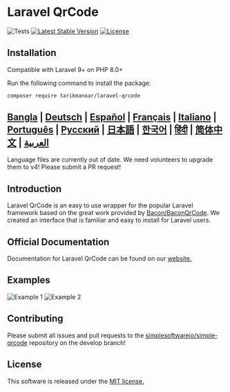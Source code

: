 Laravel QrCode
========================

![Tests](https://github.com/tarikmanoar/laravel-qrcode/actions/workflows/pest.yml/badge.svg)
[![Latest Stable Version](https://poser.pugx.org/tarikmanoar/laravel-qrcode/v/stable.svg)](https://packagist.org/packages/tarikmanoar/laravel-qrcode)
[![License](https://poser.pugx.org/tarikmanoar/laravel-qrcode/license.svg)](https://packagist.org/packages/tarikmanoar/laravel-qrcode)

## Installation

Compatible with Laravel 9+ on PHP 8.0+

Run the following command to install the package:

```bash
composer require tarikmanoar/laravel-qrcode
```

## [Bangla](https://tarikmanoar.github.io/laravel-qrcode/docs/bn) | [Deutsch](https://tarikmanoar.github.io/laravel-qrcode/docs/de) | [Español](https://tarikmanoar.github.io/laravel-qrcode/docs/es) | [Français](https://tarikmanoar.github.io/laravel-qrcode/docs/fr) | [Italiano](https://tarikmanoar.github.io/laravel-qrcode/docs/it) | [Português](https://tarikmanoar.github.io/laravel-qrcode/docs/pt-br) | [Русский](https://tarikmanoar.github.io/laravel-qrcode/docs/ru) | [日本語](https://tarikmanoar.github.io/laravel-qrcode/docs/ja) | [한국어](https://tarikmanoar.github.io/laravel-qrcode/docs/kr) | [हिंदी](https://tarikmanoar.github.io/laravel-qrcode/docs/hi) | [简体中文](https://tarikmanoar.github.io/laravel-qrcode/docs/zh-cn) | [العربية](https://tarikmanoar.github.io/laravel-qrcode/docs/ar)

Language files are currently out of date.  We need volunteers to upgrade them to v4!  Please submit a PR request!

## Introduction
Laravel QrCode is an easy to use wrapper for the popular Laravel framework based on the great work provided by [Bacon/BaconQrCode](https://github.com/Bacon/BaconQrCode).  We created an interface that is familiar and easy to install for Laravel users.

## Official Documentation

Documentation for Laravel QrCode can be found on our [website.](https://tarikmanoar.github.io/laravel-qrcode/docs/en)

## Examples

![Example 1](docs/imgs/example-1.png) ![Example 2](docs/imgs/example-2.png)


## Contributing

Please submit all issues and pull requests to the [simplesoftwareio/simple-qrcode](https://github.com/simplesoftwareio/simple-qrcode) repository on the develop branch!

## License

This software is released under the [MIT license.](https://opensource.org/licenses/MIT)
